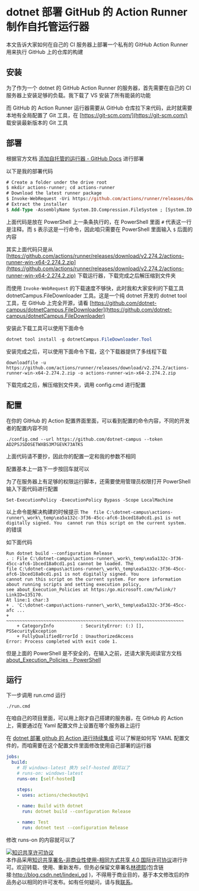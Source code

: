 
# dotnet 部署 GitHub 的 Action Runner 制作自托管运行器

本文告诉大家如何在自己的 CI 服务器上部署一个私有的 GitHub Action Runner 用来执行 GitHub 上的仓库的构建

<!--more-->


<!-- 发布 -->

## 安装

为了作为一个 dotnet 的 GitHub Action Runner 的服务器，首先需要在自己的 CI 服务器上安装足够的负载。我下载了 VS 安装了所有能装的功能

而 GitHub 的 Action Runner 运行器需要从 GitHub 仓库拉下来代码，此时就需要本地有全局配置了 Git 工具，在 [https://git-scm.com/](https://git-scm.com/) 载安装最新版本的 Git 工具

## 部署

根据官方文档 [添加自托管的运行器 - GitHub Docs](https://docs.github.com/cn/free-pro-team@latest/actions/hosting-your-own-runners/adding-self-hosted-runners ) 进行部署

以下是我的部署代码

```ps
# Create a folder under the drive root
$ mkdir actions-runner; cd actions-runner
# Download the latest runner package
$ Invoke-WebRequest -Uri https://github.com/actions/runner/releases/download/v2.274.2/actions-runner-win-x64-2.274.2.zip -OutFile actions-runner-win-x64-2.274.2.zip
# Extract the installer
$ Add-Type -AssemblyName System.IO.Compression.FileSystem ; [System.IO.Compression.ZipFile]::ExtractToDirectory("$PWD/actions-runner-win-x64-2.274.2.zip", "$PWD")
```

上面代码是放在 PowerShell 上一条条执行的，在 PowerShell 里面 `#` 代表这一行是注释。而 `$` 表示这是一行命令，因此咱只需要在 PowerShell 里面输入 `$` 后面的内容

其实上面代码只是从 [https://github.com/actions/runner/releases/download/v2.274.2/actions-runner-win-x64-2.274.2.zip](https://github.com/actions/runner/releases/download/v2.274.2/actions-runner-win-x64-2.274.2.zip) 下载运行器，下载完成之后解压缩到文件夹

而使用 `Invoke-WebRequest` 的下载速度不够快，此时我和大家安利的下载工具 dotnetCampus.FileDownloader 工具。这是一个纯 dotnet 开发的 dotnet tool 工具，在 GitHub 上完全开源，请看 [https://github.com/dotnet-campus/dotnetCampus.FileDownloader](https://github.com/dotnet-campus/dotnetCampus.FileDownloader)

安装此下载工具可以使用下面命令

```csharp
dotnet tool install -g dotnetCampus.FileDownloader.Tool
```

安装完成之后，可以使用下面命令下载，这个下载器提供了多线程下载

```
downloadfile -u https://github.com/actions/runner/releases/download/v2.274.2/actions-runner-win-x64-2.274.2.zip -o actions-runner-win-x64-2.274.2.zip 
```

下载完成之后，解压缩到文件夹，调用 config.cmd 进行配置

## 配置

在你的 GitHub 的 Action 配置界面里面，可以看到配置的命令内容，不同的开发者的配置内容不同

```
./config.cmd --url https://github.com/dotnet-campus --token AD2PSJSDOSETWXBS3M7GEVK73ATKS
```

上面代码请不要抄，因此你的配置一定和我的参数不相同

配置基本上一路下一步按回车就可以

为了在服务器上有足够的权限运行脚本，还需要使用管理员权限打开 PowerShell 输入下面代码进行配置

```
Set-ExecutionPolicy -ExecutionPolicy Bypass -Scope LocalMachine
```

以上命令能解决构建的时候提示 `The 
file C:\dotnet-campus\actions-runner\_work\_temp\ea5a132c-3f36-45cc-afc6-1bced18a0cd1.ps1 is not digitally signed. You 
cannot run this script on the current system.` 的错误

如下面代码

```
Run dotnet build --configuration Release
. : File C:\dotnet-campus\actions-runner\_work\_temp\ea5a132c-3f36-45cc-afc6-1bced18a0cd1.ps1 cannot be loaded. The 
file C:\dotnet-campus\actions-runner\_work\_temp\ea5a132c-3f36-45cc-afc6-1bced18a0cd1.ps1 is not digitally signed. You 
cannot run this script on the current system. For more information about running scripts and setting execution policy, 
see about_Execution_Policies at https:/go.microsoft.com/fwlink/?LinkID=135170.
At line:1 char:3
+ . 'C:\dotnet-campus\actions-runner\_work\_temp\ea5a132c-3f36-45cc-afc ...
+   ~~~~~~~~~~~~~~~~~~~~~~~~~~~~~~~~~~~~~~~~~~~~~~~~~~~~~~~~~~~~~~~~~~~
    + CategoryInfo          : SecurityError: (:) [], PSSecurityException
    + FullyQualifiedErrorId : UnauthorizedAccess
Error: Process completed with exit code 1.
```

但是上面的 PowerShell 是不安全的，在输入之前，还请大家先阅读官方文档 [about_Execution_Policies - PowerShell](https://docs.microsoft.com/en-us/powershell/module/microsoft.powershell.core/about/about_execution_policies?view=powershell-7.1&WT.mc_id=DX-MVP-5003606 )

## 运行

下一步调用 run.cmd 运行

```
./run.cmd
```

在咱自己的项目里面，可以用上刚才自己搭建的服务器，在 GitHub 的 Action 上，需要通过在 Yaml 配置文件上设置在哪个服务器上运行

在 [dotnet 部署 github 的 Action 进行持续集成](https://blog.lindexi.com/post/dotnet-%E9%83%A8%E7%BD%B2-github-%E7%9A%84-Action-%E8%BF%9B%E8%A1%8C%E6%8C%81%E7%BB%AD%E9%9B%86%E6%88%90.html ) 可以了解是如何写 YAML 配置文件的，而咱需要在这个配置文件里面修改使用自己部署的运行器

```yaml
jobs:
  build:
    # 将 windows-latest 换为 self-hosted 就可以了
    # runs-on: windows-latest
    runs-on: [self-hosted]

    steps:
    - uses: actions/checkout@v1
 
    - name: Build with dotnet
      run: dotnet build --configuration Release

    - name: Test
      run: dotnet test --configuration Release
```

修改 runs-on 的内容就可以了





<a rel="license" href="http://creativecommons.org/licenses/by-nc-sa/4.0/"><img alt="知识共享许可协议" style="border-width:0" src="https://licensebuttons.net/l/by-nc-sa/4.0/88x31.png" /></a><br />本作品采用<a rel="license" href="http://creativecommons.org/licenses/by-nc-sa/4.0/">知识共享署名-非商业性使用-相同方式共享 4.0 国际许可协议</a>进行许可。欢迎转载、使用、重新发布，但务必保留文章署名[林德熙](http://blog.csdn.net/lindexi_gd)(包含链接:http://blog.csdn.net/lindexi_gd )，不得用于商业目的，基于本文修改后的作品务必以相同的许可发布。如有任何疑问，请与我[联系](mailto:lindexi_gd@163.com)。